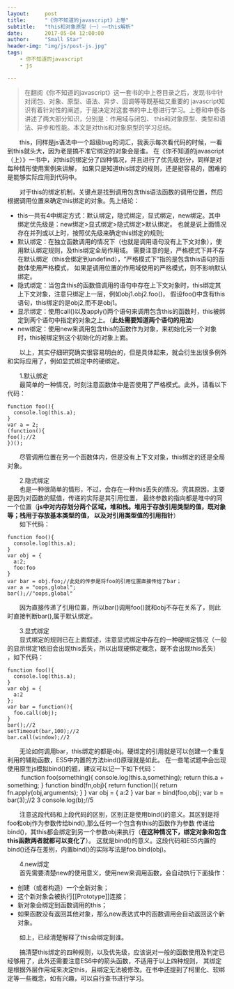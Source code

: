 ```yaml
---
layout:     post
title:      "《你不知道的javascript》上卷"
subtitle:   "this和对象原型（一）——this解析"
date:       2017-05-04 12:00:00
author:     "Small Star"
header-img: "img/js/post-js.jpg"
tags:
    - 你不知道的javascript
    - js

---
```


>在翻阅《你不知道的javascript》这一套书的中上卷目录之后，发现书中针对闭包、对象、原型、语法、异步、回调等等既基础又重要的
javascript知识有着针对性的阐述，于是决定对这套书的中上卷进行学习。上卷和中卷各讲述了两大部分知识，分别是：作用域与闭包、
this和对象原型、类型和语法、异步和性能。本文是对this和对象原型的学习总结。

　　this，同样是js语法中一个超级bug的词汇，我表示每次看代码的时候，一看到this就头大，因为老是搞不准它绑定的对象会是谁。
在《你不知道的javascript（上）》一书中，对this的绑定分了四种情况，并且进行了优先级划分，同样是对每种情形使用案例来讲解，
如果只是知道this绑定的规则，还是挺容易的，困难的是能够实际应用到代码中。

　　对于this的绑定机制，关键点是找到调用包含this语法函数的调用位置，然后根据调用位置来确定this绑定的对象。先上结论：

- this一共有4中绑定方式：默认绑定，隐式绑定，显式绑定，new绑定。其中绑定优先级是：new绑定>显式绑定>隐式绑定>默认绑定。
也就是说上面情况存在并列或以上时，按照优先级来确定this绑定的规则;
- 默认绑定：在独立函数调用的情况下（也就是调用语句没有上下文对象），使用默认绑定规则，及this绑定全局作用域。
需要注意的是，严格模式下并不存在默认绑定（this会绑定到undefind），“严格模式下”指的是包含this语句的函数体使用严格模式，
如果是调用位置的作用域使用的严格模式，则不影响默认绑定。
- 隐式绑定：当包含this的函数倍调用的语句中存在上下文对象时，this绑定其上下文对象，注意只绑定上一层，例如obj1.obj2.foo()，
假设foo()中含有this语句，this绑定的是obj2,而不是obj1。
- 显示绑定：使用call()以及apply()两个语句来调用包含this的函数时，this被绑定到两个语句中指定的对象之上。（**此处需要知道两个语句的用法**）
- new绑定：使用new来调用包含this的函数作为对象，来初始化另一个对象时，this被绑定到这个初始化的对象上面。

　　以上，其实仔细研究确实很容易明白的，但是具体起来，就会衍生出很多例外和实际应用了，例如显式绑定中的硬绑定。

　　1.默认绑定<br>
　　最简单的一种情况，时刻注意函数体中是否使用了严格模式。此外，请看以下代码：<br>

	function foo(){
	  console.log(this.a);
	}
	var a = 2;
	(function(){
	foo();//2
	})(); 

　　尽管调用位置在另一个函数体内，但是没有上下文对象，this绑定的还是全局对象。


　　2.隐式绑定<br>
　　也是一种很简单的情形，不过，会存在一种this丢失的情况。究其原因，主要是因为对函数的赋值，传递的实际是其引用位置，
最终参数的指向都是堆中的同一个位置（**js中对内存划分两个区域，堆和栈。堆用于存放引用类型的值，既对象等；栈用于存放基本类型的值，
以及对引用类型值的引用指针**）<br>
　　如下代码：

	function foo(){
	  console.log(this.a);
	}
	var obj = {
	  a:2;
	  foo:foo
	}
	var bar = obj.foo;//此处的传参是将foo的引用位置直接传给了bar；
	var a = "oops,global";
	bar();//"oops,global"

　　因为直接传递了引用位置，所以bar()调用foo()就和obj不存在关系了，则此时直接判断bar(),属于默认绑定。<br>

　　3.显式绑定<br>
　　显式绑定的规则已在上面叙述，注意显式绑定中存在的一种硬绑定情况（一般的显示绑定1依旧会出现this丢失，所以出现硬绑定概念，既不会出现this丢失）
，如下代码：<br>

	function foo(){
	  console.log(this.a);
	}
	var obj = {
	  a:2
	};
	var bar = function(){
	  foo.call(obj);
	}
	bar();//2
	setTimeout(bar,100);//2
	bar.call(window);//2

　　无论如何调用bar，this绑定的都是obj。硬绑定的引用就是可以创建一个重复利用的辅助函数，ES5中内置的方法bind()原理就是如此。
在一些笔试题中会出现使用原生js模拟bind()的题，建议可以记一下如下代码：<br>
　　
	function foo(something){
	  console.log(this.a,something);
	  return this.a + something;
	}
	function bind(fn,obj){
	  return function(){
	    return fn.apply(obj,arguments);
	  }
	}
	var obj = {
	  a:2
	}
	var bar = bind(foo,obj);
	var b = bar(3);//2 3
	console.log(b);//5

　　注意这段代码和上段代码的区别，区别正是使用bind()的意义。其区别是将foo和obj作为参数传给bind(),那么任何一个包含有this的函数作为参数
传递给bind()，其this都会绑定到另一个参数obj来执行（**在这种情况下，绑定对象和包含this函数两者就都可以变化了**）。
这就是bind()的意义。这段代码和ES5内置的bind()还存在差别，内置bind()的实际写法是foo.bind(obj)。

　　4.new绑定<br>
　　首先需要清楚new的使用意义，使用new来调用函数，会自动执行下面操作：

- 创建（或者构造）一个全新对象；
- 这个新对象会被执行[[Prototype]]连接；
- 新对象会绑定到函数调用的this；
- 如果函数没有返回其他对象，那么new表达式中的函数调用会自动返回这个新对象。

　　如上，已经清楚解释了this会绑定到谁。

　　搞清楚this绑定的四种规则，以及优先级，应该说对一般的函数使用及判定已经够用了，此外还需要注意ES6中的箭头函数，不适用于以上四种规则，
其绑定是根据外层作用域来决定this，且绑定无法被修改。在书中还提到了柯里化、软绑定等一些概念，如有兴趣，可以自行查书进行学习。